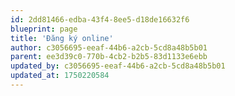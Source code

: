 ```yaml
---
id: 2dd81466-edba-43f4-8ee5-d18de16632f6
blueprint: page
title: 'Đăng ký online'
author: c3056695-eeaf-44b6-a2cb-5cd8a48b5b01
parent: ee3d39c0-770b-4cb2-b2b5-83d1133e6ebb
updated_by: c3056695-eeaf-44b6-a2cb-5cd8a48b5b01
updated_at: 1750220584
---
```

